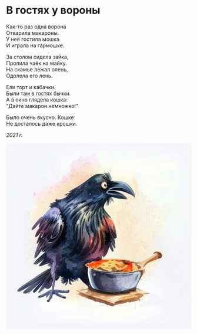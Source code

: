 # В гостях у вороны

Как-то раз одна ворона  
Отварила макароны.  
У неё гостила мошка  
И играла на гармошке.

За столом сидела зайка,  
Пролила чаёк на майку.  
На скамье лежал олень,  
Одолела его лень.

Ели торт и кабачки.  
Были там в гостях бычки.  
А в окно глядела кошка:  
"Дайте макарон немножко!"

Было очень вкусно. Кошке  
Не досталось даже крошки.

*2021 г.*

![Ворона](../images/crow.jpg)
